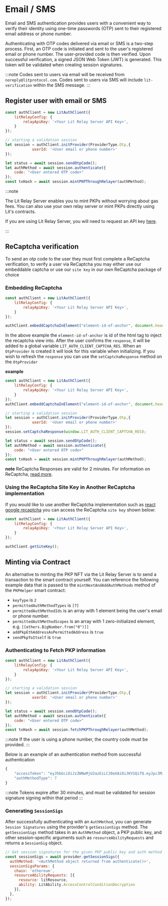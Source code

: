 # Email / SMS

Email and SMS authentication provides users with a convenient way to verify their identity using one-time passwords (OTP) sent to their registered email address or phone number. 

Authenticating with OTP codes delivered via email or SMS is a two-step process. First, an OTP code is initiated and sent to the user's registered email or phone number. The user-provided code is then verified. Upon successful verification, a signed JSON Web Token (JWT) is generated. This token will be validated when creating session signatures.

:::note
Codes sent to users via email will be received from `noreply@litprotocol.com`. Codes sent to users via SMS will include `lit-verification` within the SMS message.
:::
## Register user with email or SMS

```javascript
const authClient = new LitAuthClient({
    litRelayConfig: {
        relayApiKey: '<Your Lit Relay Server API Key>',
    }
});

// starting a validation session
let session = authClient.initProvider(ProviderType.Otp,{
            userId: '<User email or phone number>'
});

let status = await session.sendOtpCode();
let authMethod = await session.authenticate({
    code: "<User entered OTP code>"
});
const txHash = await session.mintPKPThroughRelayer(authMethod);
```
:::note

The Lit Relay Server enables you to mint PKPs without worrying about gas fees. You can also use your own relay server or mint PKPs directly using Lit's contracts.

If you are using Lit Relay Server, you will need to request an API key [here](https://forms.gle/RNZYtGYTY9BcD9MEA).

:::

## ReCaptcha verification
To send an otp code to the user they must first complete a ReCaptcha verification, to verify a user via ReCaptcha you may either use our embeddable captcha or use our `site key` in our own ReCaptcha package of choice

### Embedding ReCaptcha
```javascript
const authClient = new LitAuthClient({
    litRelayConfig: {
        relayApiKey: '<Your Lit Relay Server API Key>',
    }
});

authClient.embeddCaptchaInElement("element-id-of-anchor", document.head);
```
In the above example the `element-id-of-anchor` is id of the html tag to inject the recaptcha view into. 
After the user confirms the `response`, it will be added to a global variable `LIT_AUTH_CLIENT_CAPTCHA_RES`. When an `OtpProvider` is created it will look for this variable when initializing.
If you wish to refresh the `response` you can use the `setCaptchaResponse` method on the `OtpProvider`

**example**
```javascript
const authClient = new LitAuthClient({
    litRelayConfig: {
        relayApiKey: '<Your Lit Relay Server API Key>',
    }
});
authClient.embeddCaptchaInElement("element-id-of-anchor", document.head);

// starting a validation session
let session = authClient.initProvider(ProviderType.Otp,{
            userId: '<User email or phone number>'
});
session.setCaptchaResponse(window.LIT_AUTH_CLIENT_CAPTCHA_RES);

let status = await session.sendOtpCode();
let authMethod = await session.authenticate({
    code: "<User entered OTP code>"
});
const txHash = await session.mintPKPThroughRelayer(authMethod);
```
**note** ReCaptcha Responses are valid for 2 minutes. For information on ReCaptcha, [read more](https://developers.google.com/recaptcha/intro).


### Using the ReCaptcha Site Key in Another ReCaptcha implementation
If you would like to use another ReCaptcha implementation such as [react google recaptcha](https://www.npmjs.com/package/react-google-recaptcha) you can access the ReCaptcha `site key` shown below: 
```javascript
const authClient = new LitAuthClient({
    litRelayConfig: {
        relayApiKey: '<Your Lit Relay Server API Key>',
    }
});

authClient.getSiteKey();
```


## Minting via Contract

An alternative to minting the PKP NFT via the Lit Relay Server is to send a transaction to the smart contract yourself. You can reference the following example data that is passed to the `mintNextAndAddAuthMethods` method of the `PKPHelper` smart contract:

- `keyType` is `2`
- `permittedAuthMethodTypes` is `[7]`
- `permittedAuthMethodIds` is an array with 1 element being the user's email or phone number.
- `permittedAuthMethodScopes` is an array with 1 zero-initialized element, e.g. `[[ethers.BigNumber.from("0")]]`
- `addPkpEthAddressAsPermittedAddress` is `true`
- `sendPkpToItself` is `true`

### Authenticating to Fetch PKP information

```javascript
const authClient = new LitAuthClient({
    litRelayConfig: {
        relayApiKey: '<Your Lit Relay Server API Key>',
    }
});

// starting a validation session
let session = authClient.initProvider(ProviderType.Otp,{
            userId: '<User email or phone number>'
});

let status = await session.sendOtpCode();
let authMethod = await session.authenticate({
    code: "<User entered OTP code>"
});
const txHash = await session.fetchPKPThroughRelayer(authMethod);
```
:::note 
If the user is using a phone number, the country code must be provided.
:::

Below is an example of an authentication method from successful authentication
```javascript
{
    "accessToken": "eyJhbGciOiJzZWNwMjU2azEiLCJ0eXAiOiJKV1QifQ.eyJpc3MiOiJMSVQtUHJvdG9jb2wiLCJzdWIiOiJMSVQtT1RQIiwiaWF0IjoxNjg0ODc1NTE0NDkxLCJleHAiOjE2ODQ4NzczMTQ0OTEsIm9yZ0lkIjoiTElUIiwicm9sZSI6InVzZXIiLCJleHRyYURhdGEiOiIrMTIwMTQwNzIwNzN8MjAyMy0wNS0yM1QyMDo1ODozNC40OTE3ODU5NDUrMDA6MDAifQ.eyJyIjoiZTA0ZDAyNjhjN2ExMzhiNmZiNDJjYTk4NmIxY2I4MWM0N2QyMTc0MzZlOWNlYzc4NGUzNWEyOTZkZmY2YjA4NSIsInMiOiI0NTE5MTVkMDY5YTZhZGE5M2U0OGY3ODUwMGM0MWUzNmMwYzQ4Y2FlODYwMmYxYWM0Njc0MTQ1YTNiMmMyNDU4In0",
    "authMethodType": 7
}
```

:::note 
 Tokens expire after 30 minutes, and must be validated for session signature signing within that period
:::


### Generating `SessionSigs`

After successfully authenticating with an `AuthMethod`, you can generate `Session Signatures` using the provider's `getSessionSigs` method. The `getSessionSigs` method takes in an `AuthMethod` object, a PKP public key, and other session-specific arguments such as `resourceAbilityRequests` and returns a `SessionSig` object.

```javascript
// Get session signatures for the given PKP public key and auth method
const sessionSigs = await provider.getSessionSigs({
  authMethod: '<AuthMethod object returned from authenticate()>',
  sessionSigsParams: {
    chain: 'ethereum',
    resourceAbilityRequests: [{
      resource: litResource,
      ability: LitAbility.AccessControlConditionDecryption
    }],
  },
});
```
